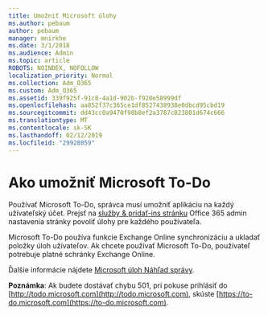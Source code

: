 ```yaml
---
title: Umožniť Microsoft úlohy
ms.author: pebaum
author: pebaum
manager: mnirkhe
ms.date: 3/1/2018
ms.audience: Admin
ms.topic: article
ROBOTS: NOINDEX, NOFOLLOW
localization_priority: Normal
ms.collection: Adm_O365
ms.custom: Adm_O365
ms.assetid: 339f925f-91c8-4a1d-902b-f920e58999df
ms.openlocfilehash: aa852f37c365ce1df8527438938e0dbcd95cbd19
ms.sourcegitcommit: dd43cc0a9470f98b8ef2a3787c823801d674c666
ms.translationtype: MT
ms.contentlocale: sk-SK
ms.lasthandoff: 02/12/2019
ms.locfileid: "29928059"
---
```

# <a name="how-to-enable-microsoft-to-do"></a>Ako umožniť Microsoft To-Do

Používať Microsoft To-Do, správca musí umožniť aplikáciu na každý užívateľský účet. Prejsť na [služby &amp; pridať-ins stránku](https://portal.office.com/adminportal/home#/Settings/ServicesAndAddIns) Office 365 admin nastavenia stránky povoliť úlohy pre každého používateľa. 
  
Microsoft To-Do používa funkcie Exchange Online synchronizáciu a ukladať položky úloh užívateľov. Ak chcete používať Microsoft To-Do, používateľ potrebuje platné schránky Exchange Online.
  
Ďalšie informácie nájdete [Microsoft úloh Náhľad správy](https://support.office.com/article/490c1a8c-2333-4952-8125-841afadb9620.aspx).
  
 **Poznámka**: Ak budete dostávať chybu 501, pri pokuse prihlásiť do [http://todo.microsoft.com](http://todo.microsoft.com), skúste [https://to-do.microsoft.com](https://to-do.microsoft.com).
  

